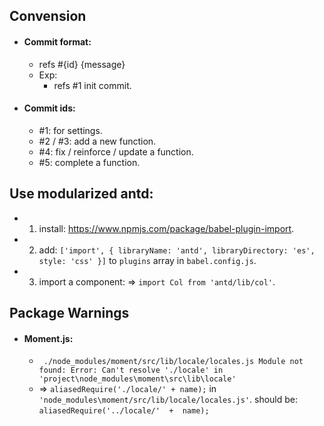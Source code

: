 ## Convension
* #### Commit format:
	* refs #{id} {message}
	* Exp:
		* refs #1 init commit.
* #### Commit ids:
	* #1: for settings.
	* #2 / #3: add a new function. 
	* #4: fix / reinforce / update a function.
	* #5: complete a function.
## Use modularized antd:
  * 1. install: https://www.npmjs.com/package/babel-plugin-import.
  * 2. add: `['import', { libraryName: 'antd', libraryDirectory: 'es', style: 'css' }]` to `plugins` array in `babel.config.js`.
  * 3. import a component:
    => `import Col from 'antd/lib/col'`.
## Package Warnings
 * ####  Moment.js:
	 * `
./node_modules/moment/src/lib/locale/locales.js
Module not found: Error: Can't resolve './locale' in 'project\node_modules\moment\src\lib\locale'`
	* => `aliasedRequire('./locale/' + name);` in `'node_modules\moment/src/lib/locale/locales.js'`. should be: `aliasedRequire('../locale/'  +  name);` 
